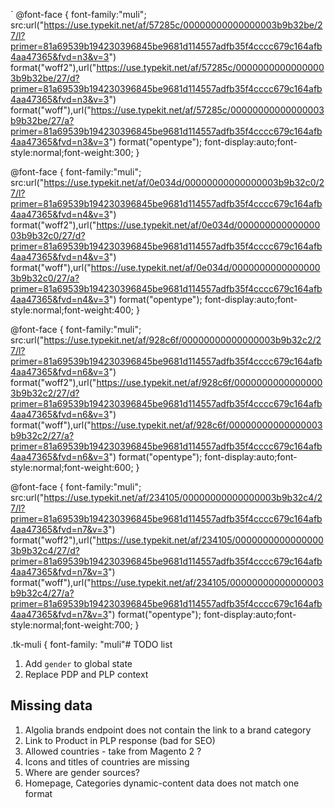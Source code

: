 
`   @font-face {
font-family:"muli";
src:url("https://use.typekit.net/af/57285c/00000000000000003b9b32be/27/l?primer=81a69539b194230396845be9681d114557adfb35f4cccc679c164afb4aa47365&fvd=n3&v=3") format("woff2"),url("https://use.typekit.net/af/57285c/00000000000000003b9b32be/27/d?primer=81a69539b194230396845be9681d114557adfb35f4cccc679c164afb4aa47365&fvd=n3&v=3") format("woff"),url("https://use.typekit.net/af/57285c/00000000000000003b9b32be/27/a?primer=81a69539b194230396845be9681d114557adfb35f4cccc679c164afb4aa47365&fvd=n3&v=3") format("opentype");
font-display:auto;font-style:normal;font-weight:300;
}

@font-face {
font-family:"muli";
src:url("https://use.typekit.net/af/0e034d/00000000000000003b9b32c0/27/l?primer=81a69539b194230396845be9681d114557adfb35f4cccc679c164afb4aa47365&fvd=n4&v=3") format("woff2"),url("https://use.typekit.net/af/0e034d/00000000000000003b9b32c0/27/d?primer=81a69539b194230396845be9681d114557adfb35f4cccc679c164afb4aa47365&fvd=n4&v=3") format("woff"),url("https://use.typekit.net/af/0e034d/00000000000000003b9b32c0/27/a?primer=81a69539b194230396845be9681d114557adfb35f4cccc679c164afb4aa47365&fvd=n4&v=3") format("opentype");
font-display:auto;font-style:normal;font-weight:400;
}

@font-face {
font-family:"muli";
src:url("https://use.typekit.net/af/928c6f/00000000000000003b9b32c2/27/l?primer=81a69539b194230396845be9681d114557adfb35f4cccc679c164afb4aa47365&fvd=n6&v=3") format("woff2"),url("https://use.typekit.net/af/928c6f/00000000000000003b9b32c2/27/d?primer=81a69539b194230396845be9681d114557adfb35f4cccc679c164afb4aa47365&fvd=n6&v=3") format("woff"),url("https://use.typekit.net/af/928c6f/00000000000000003b9b32c2/27/a?primer=81a69539b194230396845be9681d114557adfb35f4cccc679c164afb4aa47365&fvd=n6&v=3") format("opentype");
font-display:auto;font-style:normal;font-weight:600;
}

@font-face {
font-family:"muli";
src:url("https://use.typekit.net/af/234105/00000000000000003b9b32c4/27/l?primer=81a69539b194230396845be9681d114557adfb35f4cccc679c164afb4aa47365&fvd=n7&v=3") format("woff2"),url("https://use.typekit.net/af/234105/00000000000000003b9b32c4/27/d?primer=81a69539b194230396845be9681d114557adfb35f4cccc679c164afb4aa47365&fvd=n7&v=3") format("woff"),url("https://use.typekit.net/af/234105/00000000000000003b9b32c4/27/a?primer=81a69539b194230396845be9681d114557adfb35f4cccc679c164afb4aa47365&fvd=n7&v=3") format("opentype");
font-display:auto;font-style:normal;font-weight:700;
}

.tk-muli { font-family: "muli"# TODO list

1. Add `gender` to global state
2. Replace PDP and PLP context

## Missing data

1. Algolia brands endpoint does not contain the link to a brand category
2. Link to Product in PLP response (bad for SEO)
3. Allowed countries - take from Magento 2 ?
4. Icons and titles of countries are missing
5. Where are gender sources?
6. Homepage, Categories dynamic-content data does not match one format

